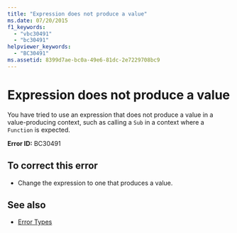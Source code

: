 ```yaml
---
title: "Expression does not produce a value"
ms.date: 07/20/2015
f1_keywords: 
  - "vbc30491"
  - "bc30491"
helpviewer_keywords: 
  - "BC30491"
ms.assetid: 8399d7ae-bc0a-49e6-81dc-2e7229708bc9
---
```

# Expression does not produce a value
You have tried to use an expression that does not produce a value in a value-producing context, such as calling a `Sub` in a context where a `Function` is expected.  
  
 **Error ID:** BC30491  
  
## To correct this error  
  
- Change the expression to one that produces a value.  
  
## See also

- [Error Types](../../../visual-basic/programming-guide/language-features/error-types.md)
